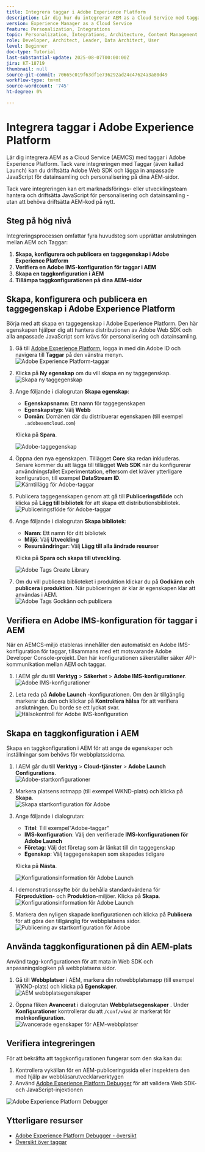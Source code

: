 ```yaml
---
title: Integrera taggar i Adobe Experience Platform
description: Lär dig hur du integrerar AEM as a Cloud Service med taggar i Adobe Experience Platform. Tack vare integreringen kan du driftsätta Adobe Web SDK och lägga in egna JavaScript för datainsamling och personalisering på dina AEM-sidor.
version: Experience Manager as a Cloud Service
feature: Personalization, Integrations
topic: Personalization, Integrations, Architecture, Content Management
role: Developer, Architect, Leader, Data Architect, User
level: Beginner
doc-type: Tutorial
last-substantial-update: 2025-08-07T00:00:00Z
jira: KT-18719
thumbnail: null
source-git-commit: 70665c019f63df1e736292ad24c47624a3a80d49
workflow-type: tm+mt
source-wordcount: '745'
ht-degree: 0%

---
```



# Integrera taggar i Adobe Experience Platform

Lär dig integrera AEM as a Cloud Service (AEMCS) med taggar i Adobe Experience Platform. Tack vare integreringen med Taggar (även kallad Launch) kan du driftsätta Adobe Web SDK och lägga in anpassade JavaScript för datainsamling och personalisering på dina AEM-sidor.

Tack vare integreringen kan ert marknadsförings- eller utvecklingsteam hantera och driftsätta JavaScript för personalisering och datainsamling - utan att behöva driftsätta AEM-kod på nytt.

## Steg på hög nivå

Integreringsprocessen omfattar fyra huvudsteg som upprättar anslutningen mellan AEM och Taggar:

1. **Skapa, konfigurera och publicera en taggegenskap i Adobe Experience Platform**
2. **Verifiera en Adobe IMS-konfiguration för taggar i AEM**
3. **Skapa en taggkonfiguration i AEM**
4. **Tillämpa taggkonfigurationen på dina AEM-sidor**

## Skapa, konfigurera och publicera en taggegenskap i Adobe Experience Platform

Börja med att skapa en taggegenskap i Adobe Experience Platform. Den här egenskapen hjälper dig att hantera distributionen av Adobe Web SDK och alla anpassade JavaScript som krävs för personalisering och datainsamling.

1. Gå till [Adobe Experience Platform](https://experience.adobe.com/platform), logga in med din Adobe ID och navigera till **Taggar** på den vänstra menyn.\
   ![Adobe Experience Platform-taggar](../assets/setup/aep-tags.png)

2. Klicka på **Ny egenskap** om du vill skapa en ny taggegenskap.\
   ![Skapa ny taggegenskap](../assets/setup/aep-create-tags-property.png)

3. Ange följande i dialogrutan **Skapa egenskap**:
   - **Egenskapsnamn**: Ett namn för taggegenskapen
   - **Egenskapstyp**: Välj **Webb**
   - **Domän**: Domänen där du distribuerar egenskapen (till exempel `.adobeaemcloud.com`)

   Klicka på **Spara**.

   ![Adobe-taggegenskap](../assets/setup/adobe-tags-property.png)

4. Öppna den nya egenskapen. Tillägget **Core** ska redan inkluderas. Senare kommer du att lägga till tillägget **Web SDK** när du konfigurerar användningsfallet Experimentation, eftersom det kräver ytterligare konfiguration, till exempel **DataStream ID**.\
   ![Kärntillägg för Adobe-taggar](../assets/setup/adobe-tags-core-extension.png)

5. Publicera taggegenskapen genom att gå till **Publiceringsflöde** och klicka på **Lägg till bibliotek** för att skapa ett distributionsbibliotek.
   ![Publiceringsflöde för Adobe-taggar](../assets/setup/adobe-tags-publishing-flow.png)

6. Ange följande i dialogrutan **Skapa bibliotek**:
   - **Namn**: Ett namn för ditt bibliotek
   - **Miljö**: Välj **Utveckling**
   - **Resursändringar**: Välj **Lägg till alla ändrade resurser**

   Klicka på **Spara och skapa till utveckling**.

   ![Adobe Tags Create Library](../assets/setup/adobe-tags-create-library.png)

7. Om du vill publicera biblioteket i produktion klickar du på **Godkänn och publicera i produktion**. När publiceringen är klar är egenskapen klar att användas i AEM.\
   ![Adobe Tags Godkänn och publicera](../assets/setup/adobe-tags-approve-publish.png)

## Verifiera en Adobe IMS-konfiguration för taggar i AEM

När en AEMCS-miljö etableras innehåller den automatiskt en Adobe IMS-konfiguration för taggar, tillsammans med ett motsvarande Adobe Developer Console-projekt. Den här konfigurationen säkerställer säker API-kommunikation mellan AEM och taggar.

1. I AEM går du till **Verktyg** > **Säkerhet** > **Adobe IMS-konfigurationer**.\
   ![Adobe IMS-konfigurationer](../assets/setup/aem-ims-configurations.png)

2. Leta reda på **Adobe Launch** -konfigurationen. Om den är tillgänglig markerar du den och klickar på **Kontrollera hälsa** för att verifiera anslutningen. Du borde se ett lyckat svar.\
   ![Hälsokontroll för Adobe IMS-konfiguration](../assets/setup/aem-ims-configuration-health-check.png)

## Skapa en taggkonfiguration i AEM

Skapa en taggkonfiguration i AEM för att ange de egenskaper och inställningar som behövs för webbplatssidorna.

1. I AEM går du till **Verktyg** > **Cloud-tjänster** > **Adobe Launch Configurations**.\
   ![Adobe-startkonfigurationer](../assets/setup/aem-launch-configurations.png)

2. Markera platsens rotmapp (till exempel WKND-plats) och klicka på **Skapa**.\
   ![Skapa startkonfiguration för Adobe](../assets/setup/aem-create-launch-configuration.png)

3. Ange följande i dialogrutan:
   - **Titel**: Till exempel&quot;Adobe-taggar&quot;
   - **IMS-konfiguration**: Välj den verifierade **IMS-konfigurationen för Adobe Launch**
   - **Företag**: Välj det företag som är länkat till din taggegenskap
   - **Egenskap**: Välj taggegenskapen som skapades tidigare

   Klicka på **Nästa**.

   ![Konfigurationsinformation för Adobe Launch](../assets/setup/aem-launch-configuration-details.png)

4. I demonstrationssyfte bör du behålla standardvärdena för **Förproduktion**- och **Produktion**-miljöer. Klicka på **Skapa**.\
   ![Konfigurationsinformation för Adobe Launch](../assets/setup/aem-launch-configuration-create.png)

5. Markera den nyligen skapade konfigurationen och klicka på **Publicera** för att göra den tillgänglig för webbplatsens sidor.\
   ![Publicering av startkonfiguration för Adobe](../assets/setup/aem-launch-configuration-publish.png)

## Använda taggkonfigurationen på din AEM-plats

Använd tagg-konfigurationen för att mata in Web SDK och anpassningslogiken på webbplatsens sidor.

1. Gå till **Webbplatser** i AEM, markera din rotwebbplatsmapp (till exempel WKND-plats) och klicka på **Egenskaper**.\
   ![AEM webbplatsegenskaper](../assets/setup/aem-site-properties.png)

2. Öppna fliken **Avancerat** i dialogrutan **Webbplatsegenskaper** . Under **Konfigurationer** kontrollerar du att `/conf/wknd` är markerat för **molnkonfiguration**.\
   ![Avancerade egenskaper för AEM-webbplatser](../assets/setup/aem-site-advanced-properties.png)

## Verifiera integreringen

För att bekräfta att taggkonfigurationen fungerar som den ska kan du:

1. Kontrollera vykällan för en AEM-publiceringssida eller inspektera den med hjälp av webbläsarutvecklarverktygen
2. Använd [Adobe Experience Platform Debugger](https://chromewebstore.google.com/detail/adobe-experience-platform/bfnnokhpnncpkdmbokanobigaccjkpob) för att validera Web SDK- och JavaScript-injektionen

![Adobe Experience Platform Debugger](../assets/setup/aep-debugger.png)

## Ytterligare resurser

- [Adobe Experience Platform Debugger - översikt](https://experienceleague.adobe.com/sv/docs/experience-platform/debugger/home)
- [Översikt över taggar](https://experienceleague.adobe.com/sv/docs/experience-platform/tags/home)
